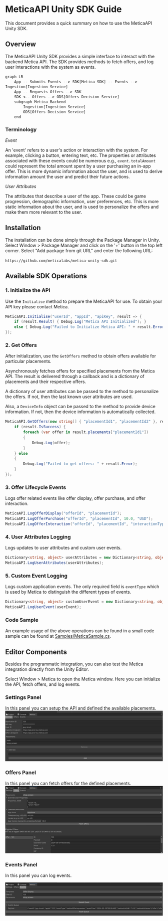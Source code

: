 # MeticaAPI Unity SDK Guide

This document provides a quick summary on how to use the MeticaAPI Unity SDK.

## Overview

The MeticaAPI Unity SDK provides a simple interface to interact with the backend Metica API. The SDK provides methods to fetch offers, and log user interactions with the system as events.


```mermaid
graph LR
    App -- Submits Events --> SDK[Metica SDK] -- Events --> Ingestion[Ingestion Service]
    App -- Requests Offers --> SDK
    SDK <-- Offers --> ODS[Offers Decision Service]
    subgraph Metica Backend
        Ingestion[Ingestion Service]
        ODS[Offers Decision Service]
    end
```

### Terminology
_Event_

An 'event' refers to a user's action or interaction with the system. For example, clicking a button, entering text, etc. The properties or attributes associated with these events could be numerous e.g., `event.totalAmount` could represent the total amount spent by a user purchasing an in-app offer.
This is more dynamic information about the user, and is used to derive information amount the user and predict their future actions.

_User Attributes_

The attributes that describe a user of the app. These could be game progression, demographic information, user preferences, etc. 
This is more static information about the user, and is used to personalize the offers and make them more relevant to the user.

## Installation
The installation can be done simply through the Package Manager in Unity. Select Window > Package Manager and click on the '+' button in the top left corner. Select "Add package from git URL" and enter the following URL:

```https://github.com/meticalabs/metica-unity-sdk.git```

## Available SDK Operations


### 1. Initialize the API

Use the `Initialise` method to prepare the MeticaAPI for use. To obtain your API key please contact Metica. 

```csharp
MeticaAPI.Initialise("userId", "appId", "apiKey", result => { 
    if (result.Result) { Debug.Log("Metica API Initialized"); } 
    else { Debug.Log("Failed to Initialize Metica API: " + result.Error); } 
});
```

### 2. Get Offers

After initialization, use the `GetOffers` method to obtain offers available for particular placements.

Asynchronously fetches offers for specified placements from the Metica API. 
The result is delivered through a callback and is a dictionary of placements and their respective offers.

A dictionary of user attributes can be passed to the method to personalize the offers. If not, then the last known user attributes are used.

Also, a `DeviceInfo` object can be passed to the method to provide device information. If not, then the device information is automatically collected.

```csharp
MeticaAPI.GetOffers(new string[] { "placementId1", "placementId2" }, result => { 
    if (result.IsSuccess) { 
        foreach (var offer in result.placements["placementId1"]) 
        { 
            Debug.Log(offer); 
        } 
    } else 
    { 
        Debug.Log("Failed to get offers: " + result.Error); 
    } 
});
```

### 3. Offer Lifecycle Events

Logs offer related events like offer display, offer purchase, and offer interaction.

```csharp
MeticaAPI.LogOfferDisplay("offerId", "placementId"); 
MeticaAPI.LogOfferPurchase("offerId", "placementId", 10.0, "USD"); 
MeticaAPI.LogOfferInteraction("offerId", "placementId", "interactionType");
```

### 4. User Attributes Logging 

Logs updates to user attributes and custom user events.


```csharp
Dictionary<string, object> userAttributes = new Dictionary<string, object> { { "age", 25 }, { "gender", "male" } };
MeticaAPI.LogUserAttributes(userAttributes); 
```

### 5. Custom Event Logging

Logs custom application events. The only required field is `eventType` which is used by Metica to distinguish the different types of events.

```csharp
Dictionary<string, object> customUserEvent = new Dictionary<string, object> { { "eventType", "completed_level" }, { "eventDetails", "level 5" } };
MeticaAPI.LogUserEvent(userEvent);
```
### Code Sample
An example usage of the above operations can be found in a small code sample can be found at [Samples/MeticaSample.cs](Samples/MeticaSample.cs).

## Editor Components

Besides the programmatic integration, you can also test the Metica integration directly from the Unity Editor.

Select Window > Metica to open the Metica window. Here you can initialize the API, fetch offers, and log events.

### Settings Panel
In this panel you can setup the API and defined the available placements.
![SettingsPanel](images/SettingsPanel.png "Settings Panel")

### Offers Panel
In this panel you can fetch offers for the defined placements.
![OffersPanel](images/OffersPanel.png "Offers Panel")

### Events Panel
In this panel you can log events.

![EventsPanel](images/EventsPanel.png "Events Panel")